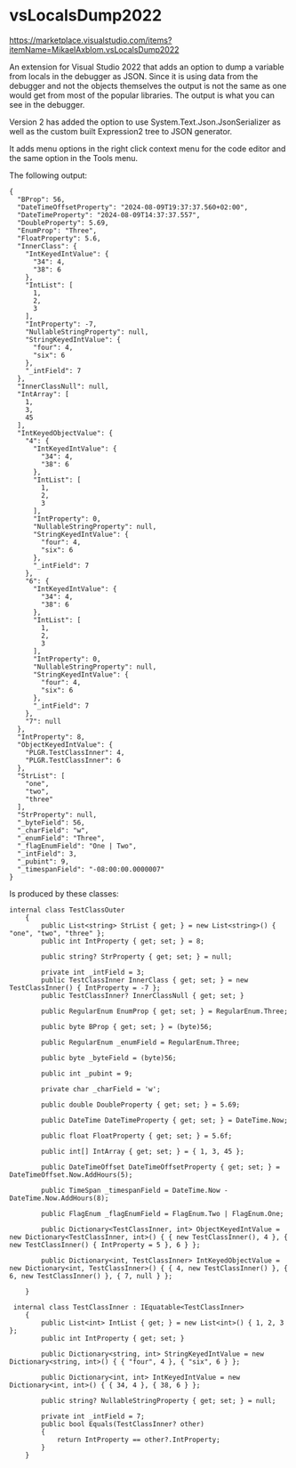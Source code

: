 # vsLocalsDump2022

https://marketplace.visualstudio.com/items?itemName=MikaelAxblom.vsLocalsDump2022

An extension for Visual Studio 2022 that adds an option to dump a variable from locals in the debugger as JSON.
Since it is using data from the debugger and not the objects themselves the output is not the same as one would get from most of the popular libraries. The output is what you can see in the debugger.

Version 2 has added the option to use System.Text.Json.JsonSerializer as well as the custom built Expression2 tree to JSON generator.

It adds menu options in the right click context menu for the code editor and the same option in the Tools menu.

The following output:
```
{
  "BProp": 56,
  "DateTimeOffsetProperty": "2024-08-09T19:37:37.560+02:00",
  "DateTimeProperty": "2024-08-09T14:37:37.557",
  "DoubleProperty": 5.69,
  "EnumProp": "Three",
  "FloatProperty": 5.6,
  "InnerClass": {
    "IntKeyedIntValue": {
      "34": 4,
      "38": 6
    },
    "IntList": [
      1,
      2,
      3
    ],
    "IntProperty": -7,
    "NullableStringProperty": null,
    "StringKeyedIntValue": {
      "four": 4,
      "six": 6
    },
    "_intField": 7
  },
  "InnerClassNull": null,
  "IntArray": [
    1,
    3,
    45
  ],
  "IntKeyedObjectValue": {
    "4": {
      "IntKeyedIntValue": {
        "34": 4,
        "38": 6
      },
      "IntList": [
        1,
        2,
        3
      ],
      "IntProperty": 0,
      "NullableStringProperty": null,
      "StringKeyedIntValue": {
        "four": 4,
        "six": 6
      },
      "_intField": 7
    },
    "6": {
      "IntKeyedIntValue": {
        "34": 4,
        "38": 6
      },
      "IntList": [
        1,
        2,
        3
      ],
      "IntProperty": 0,
      "NullableStringProperty": null,
      "StringKeyedIntValue": {
        "four": 4,
        "six": 6
      },
      "_intField": 7
    },
    "7": null
  },
  "IntProperty": 8,
  "ObjectKeyedIntValue": {
    "PLGR.TestClassInner": 4,
    "PLGR.TestClassInner": 6
  },
  "StrList": [
    "one",
    "two",
    "three"
  ],
  "StrProperty": null,
  "_byteField": 56,
  "_charField": "w",
  "_enumField": "Three",
  "_flagEnumField": "One | Two",
  "_intField": 3,
  "_pubint": 9,
  "_timespanField": "-08:00:00.0000007"
}
```

Is produced by these classes:
```
internal class TestClassOuter
    {
        public List<string> StrList { get; } = new List<string>() { "one", "two", "three" };
        public int IntProperty { get; set; } = 8;

        public string? StrProperty { get; set; } = null;

        private int _intField = 3;
        public TestClassInner InnerClass { get; set; } = new TestClassInner() { IntProperty = -7 };
        public TestClassInner? InnerClassNull { get; set; }

        public RegularEnum EnumProp { get; set; } = RegularEnum.Three;

        public byte BProp { get; set; } = (byte)56;

        public RegularEnum _enumField = RegularEnum.Three;

        public byte _byteField = (byte)56;

        public int _pubint = 9;

        private char _charField = 'w';

        public double DoubleProperty { get; set; } = 5.69;

        public DateTime DateTimeProperty { get; set; } = DateTime.Now;

        public float FloatProperty { get; set; } = 5.6f;

        public int[] IntArray { get; set; } = { 1, 3, 45 };

        public DateTimeOffset DateTimeOffsetProperty { get; set; } = DateTimeOffset.Now.AddHours(5);

        public TimeSpan _timespanField = DateTime.Now - DateTime.Now.AddHours(8);

        public FlagEnum _flagEnumField = FlagEnum.Two | FlagEnum.One;

        public Dictionary<TestClassInner, int> ObjectKeyedIntValue = new Dictionary<TestClassInner, int>() { { new TestClassInner(), 4 }, { new TestClassInner() { IntProperty = 5 }, 6 } };

        public Dictionary<int, TestClassInner> IntKeyedObjectValue = new Dictionary<int, TestClassInner>() { { 4, new TestClassInner() }, { 6, new TestClassInner() }, { 7, null } };

    }

 internal class TestClassInner : IEquatable<TestClassInner>
    {
        public List<int> IntList { get; } = new List<int>() { 1, 2, 3 };
        public int IntProperty { get; set; }

        public Dictionary<string, int> StringKeyedIntValue = new Dictionary<string, int>() { { "four", 4 }, { "six", 6 } };

        public Dictionary<int, int> IntKeyedIntValue = new Dictionary<int, int>() { { 34, 4 }, { 38, 6 } };

        public string? NullableStringProperty { get; set; } = null;

        private int _intField = 7;
        public bool Equals(TestClassInner? other)
        {
            return IntProperty == other?.IntProperty;
        }
    }
```
